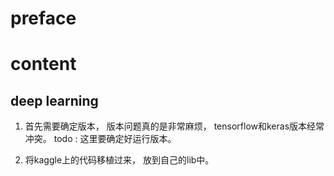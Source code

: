 
# preface

# content 
## deep learning 
1. 首先需要确定版本， 版本问题真的是非常麻烦，  tensorflow和keras版本经常冲突。 todo : 这里要确定好运行版本。


2. 将kaggle上的代码移植过来， 放到自己的lib中。 